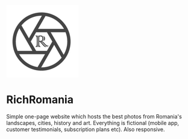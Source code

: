 ![alt text](https://github.com/MarcAureliusVana/RichRomania/blob/main/resources/favicons/android-chrome-192x192.png?raw=true)
# RichRomania
Simple one-page website which hosts the best photos from Romania's landscapes, cities, history and art.
Everything is fictional (mobile app, customer testimonials, subscription plans etc). Also responsive.
